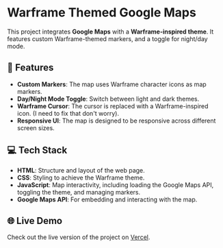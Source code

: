 # Warframe Themed Google Maps

This project integrates **Google Maps** with a **Warframe-inspired theme**. It features custom Warframe-themed markers, and a toggle for night/day mode.

## 🚀 Features
- **Custom Markers**: The map uses Warframe character icons as map markers.
- **Day/Night Mode Toggle**: Switch between light and dark themes.
- **Warframe Cursor**: The cursor is replaced with a Warframe-inspired icon. (I need to fix that don't worry).
- **Responsive UI**: The map is designed to be responsive across different screen sizes.

## 💻 Tech Stack
- **HTML**: Structure and layout of the web page.
- **CSS**: Styling to achieve the Warframe theme.
- **JavaScript**: Map interactivity, including loading the Google Maps API, toggling the theme, and managing markers.
- **Google Maps API**: For embedding and interacting with the map.

## 🌐 Live Demo
Check out the live version of the project on [Vercel](https://warframe-themed-google-maps.vercel.app).
